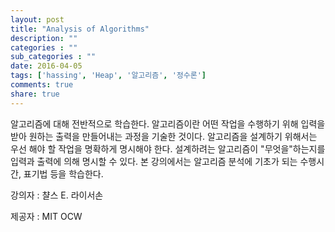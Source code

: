 ```yaml
---
layout: post
title: "Analysis of Algorithms"
description: ""
categories : ""
sub_categories : ""
date: 2016-04-05
tags: ['hassing', 'Heap', '알고리즘', '정수론']
comments: true
share: true
---
```


알고리즘에 대해 전반적으로 학습한다. 알고리즘이란 어떤 작업을 수행하기 위해 입력을 받아 원하는 출력을 만들어내는 과정을 기술한 것이다.
알고리즘을 설계하기 위해서는 우선 해야 할 작업을 명확하게 명시해야 한다. 설계하려는 알고리즘이 "무엇을"하는지를 입력과 출력에 의해 명시할
수 있다. 본 강의에서는 알고리즘 분석에 기초가 되는 수행시간, 표기법 등을 학습한다.

  

강의자 : 챨스 E. 라이서손

제공자 : MIT OCW

  

  

  

  

